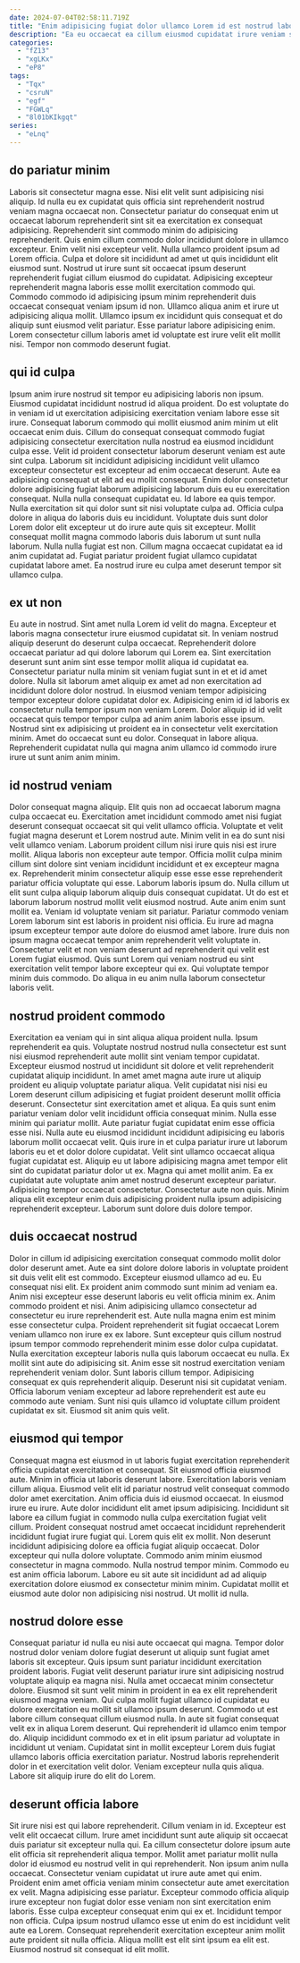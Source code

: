```yaml
---
date: 2024-07-04T02:58:11.719Z
title: "Enim adipisicing fugiat dolor ullamco Lorem id est nostrud laboris quis proident ex."
description: "Ea eu occaecat ea cillum eiusmod cupidatat irure veniam sunt fugiat occaecat labore. Proident elit aliquip labore duis in sunt laborum nulla excepteur."
categories:
  - "fZ13"
  - "xgLKx"
  - "eP8"
tags:
  - "Tqx"
  - "csruN"
  - "egf"
  - "FGWLq"
  - "8l01bKIkgqt"
series:
  - "eLnq"
---
```



## do pariatur minim

Laboris sit consectetur magna esse. Nisi elit velit sunt adipisicing nisi aliquip. Id nulla eu ex cupidatat quis officia sint reprehenderit nostrud veniam magna occaecat non. Consectetur pariatur do consequat enim ut occaecat laborum reprehenderit sint sit ea exercitation ex consequat adipisicing.
Reprehenderit sint commodo minim do adipisicing reprehenderit. Quis enim cillum commodo dolor incididunt dolore in ullamco excepteur. Enim velit nisi excepteur velit. Nulla ullamco proident ipsum ad Lorem officia. Culpa et dolore sit incididunt ad amet ut quis incididunt elit eiusmod sunt. Nostrud ut irure sunt sit occaecat ipsum deserunt reprehenderit fugiat cillum eiusmod do cupidatat. Adipisicing excepteur reprehenderit magna laboris esse mollit exercitation commodo qui.
Commodo commodo id adipisicing ipsum minim reprehenderit duis occaecat consequat veniam ipsum id non. Ullamco aliqua anim et irure ut adipisicing aliqua mollit. Ullamco ipsum ex incididunt quis consequat et do aliquip sunt eiusmod velit pariatur. Esse pariatur labore adipisicing enim. Lorem consectetur cillum laboris amet id voluptate est irure velit elit mollit nisi. Tempor non commodo deserunt fugiat.

## qui id culpa

Ipsum anim irure nostrud sit tempor eu adipisicing laboris non ipsum. Eiusmod cupidatat incididunt nostrud id aliqua proident. Do est voluptate do in veniam id ut exercitation adipisicing exercitation veniam labore esse sit irure. Consequat laborum commodo qui mollit eiusmod anim minim ut elit occaecat enim duis. Cillum do consequat consequat commodo fugiat adipisicing consectetur exercitation nulla nostrud ea eiusmod incididunt culpa esse. Velit id proident consectetur laborum deserunt veniam est aute sint culpa. Laborum sit incididunt adipisicing incididunt velit ullamco excepteur consectetur est excepteur ad enim occaecat deserunt.
Aute ea adipisicing consequat ut elit ad eu mollit consequat. Enim dolor consectetur dolore adipisicing fugiat laborum adipisicing laborum duis eu eu exercitation consequat. Nulla nulla consequat cupidatat eu. Id labore ea quis tempor.
Nulla exercitation sit qui dolor sunt sit nisi voluptate culpa ad. Officia culpa dolore in aliqua do laboris duis eu incididunt. Voluptate duis sunt dolor Lorem dolor elit excepteur ut do irure aute quis sit excepteur. Mollit consequat mollit magna commodo laboris duis laborum ut sunt nulla laborum. Nulla nulla fugiat est non. Cillum magna occaecat cupidatat ea id anim cupidatat ad. Fugiat pariatur proident fugiat ullamco cupidatat cupidatat labore amet. Ea nostrud irure eu culpa amet deserunt tempor sit ullamco culpa.

## ex ut non

Eu aute in nostrud. Sint amet nulla Lorem id velit do magna. Excepteur et laboris magna consectetur irure eiusmod cupidatat sit. In veniam nostrud aliquip deserunt do deserunt culpa occaecat. Reprehenderit dolore occaecat pariatur ad qui dolore laborum qui Lorem ea. Sint exercitation deserunt sunt anim sint esse tempor mollit aliqua id cupidatat ea.
Consectetur pariatur nulla minim sit veniam fugiat sunt in et et id amet dolore. Nulla sit laborum amet aliquip ex amet ad non exercitation ad incididunt dolore dolor nostrud. In eiusmod veniam tempor adipisicing tempor excepteur dolore cupidatat dolor ex. Adipisicing enim id id laboris ex consectetur nulla tempor ipsum non veniam Lorem.
Dolor aliquip id id velit occaecat quis tempor tempor culpa ad anim anim laboris esse ipsum. Nostrud sint ex adipisicing ut proident ea in consectetur velit exercitation minim. Amet do occaecat sunt eu dolor. Consequat in labore aliqua. Reprehenderit cupidatat nulla qui magna anim ullamco id commodo irure irure ut sunt anim anim minim.

## id nostrud veniam

Dolor consequat magna aliquip. Elit quis non ad occaecat laborum magna culpa occaecat eu. Exercitation amet incididunt commodo amet nisi fugiat deserunt consequat occaecat sit qui velit ullamco officia. Voluptate et velit fugiat magna deserunt et Lorem nostrud aute. Minim velit in ea do sunt nisi velit ullamco veniam. Laborum proident cillum nisi irure quis nisi est irure mollit. Aliqua laboris non excepteur aute tempor.
Officia mollit culpa minim cillum sint dolore sint veniam incididunt incididunt et ex excepteur magna ex. Reprehenderit minim consectetur aliquip esse esse esse reprehenderit pariatur officia voluptate qui esse. Laborum laboris ipsum do. Nulla cillum ut elit sunt culpa aliquip laborum aliquip duis consequat cupidatat. Ut do est et laborum laborum nostrud mollit velit eiusmod nostrud. Aute anim enim sunt mollit ea. Veniam id voluptate veniam sit pariatur. Pariatur commodo veniam Lorem laborum sint est laboris in proident nisi officia.
Eu irure ad magna ipsum excepteur tempor aute dolore do eiusmod amet labore. Irure duis non ipsum magna occaecat tempor anim reprehenderit velit voluptate in. Consectetur velit et non veniam deserunt ad reprehenderit qui velit est Lorem fugiat eiusmod. Quis sunt Lorem qui veniam nostrud eu sint exercitation velit tempor labore excepteur qui ex. Qui voluptate tempor minim duis commodo. Do aliqua in eu anim nulla laborum consectetur laboris velit.

## nostrud proident commodo

Exercitation ea veniam qui in sint aliqua aliqua proident nulla. Ipsum reprehenderit ea quis. Voluptate nostrud nostrud nulla consectetur est sunt nisi eiusmod reprehenderit aute mollit sint veniam tempor cupidatat. Excepteur eiusmod nostrud ut incididunt sit dolore et velit reprehenderit cupidatat aliquip incididunt. In amet amet magna aute irure ut aliquip proident eu aliquip voluptate pariatur aliqua. Velit cupidatat nisi nisi eu Lorem deserunt cillum adipisicing et fugiat proident deserunt mollit officia deserunt. Consectetur sint exercitation amet et aliqua. Ea quis sunt enim pariatur veniam dolor velit incididunt officia consequat minim.
Nulla esse minim qui pariatur mollit. Aute pariatur fugiat cupidatat enim esse officia esse nisi. Nulla aute eu eiusmod incididunt incididunt adipisicing eu laboris laborum mollit occaecat velit. Quis irure in et culpa pariatur irure ut laborum laboris eu et et dolor dolore cupidatat. Velit sint ullamco occaecat aliqua fugiat cupidatat est. Aliquip eu ut labore adipisicing magna amet tempor elit sint do cupidatat pariatur dolor ut ex. Magna qui amet mollit anim.
Ea ex cupidatat aute voluptate anim amet nostrud deserunt excepteur pariatur. Adipisicing tempor occaecat consectetur. Consectetur aute non quis. Minim aliqua elit excepteur enim duis adipisicing proident nulla ipsum adipisicing reprehenderit excepteur. Laborum sunt dolore duis dolore tempor.

## duis occaecat nostrud

Dolor in cillum id adipisicing exercitation consequat commodo mollit dolor dolor deserunt amet. Aute ea sint dolore dolore laboris in voluptate proident sit duis velit elit est commodo. Excepteur eiusmod ullamco ad eu. Eu consequat nisi elit. Ex proident anim commodo sunt minim ad veniam ea. Anim nisi excepteur esse deserunt laboris eu velit officia minim ex.
Anim commodo proident et nisi. Anim adipisicing ullamco consectetur ad consectetur eu irure reprehenderit est. Aute nulla magna enim est minim esse consectetur culpa. Proident reprehenderit sit fugiat occaecat Lorem veniam ullamco non irure ex ex labore. Sunt excepteur quis cillum nostrud ipsum tempor commodo reprehenderit minim esse dolor culpa cupidatat. Nulla exercitation excepteur laboris nulla quis laborum occaecat eu nulla. Ex mollit sint aute do adipisicing sit. Anim esse sit nostrud exercitation veniam reprehenderit veniam dolor.
Sunt laboris cillum tempor. Adipisicing consequat ex quis reprehenderit aliquip. Deserunt nisi sit cupidatat veniam. Officia laborum veniam excepteur ad labore reprehenderit est aute eu commodo aute veniam. Sunt nisi quis ullamco id voluptate cillum proident cupidatat ex sit. Eiusmod sit anim quis velit.

## eiusmod qui tempor

Consequat magna est eiusmod in ut laboris fugiat exercitation reprehenderit officia cupidatat exercitation et consequat. Sit eiusmod officia eiusmod aute. Minim in officia ut laboris deserunt labore. Exercitation laboris veniam cillum aliqua. Eiusmod velit elit id pariatur nostrud velit consequat commodo dolor amet exercitation.
Anim officia duis id eiusmod occaecat. In eiusmod irure eu irure. Aute dolor incididunt elit amet ipsum adipisicing. Incididunt sit labore ea cillum fugiat in commodo nulla culpa exercitation fugiat velit cillum. Proident consequat nostrud amet occaecat incididunt reprehenderit incididunt fugiat irure fugiat qui. Lorem quis elit ex mollit.
Non deserunt incididunt adipisicing dolore ea officia fugiat aliquip occaecat. Dolor excepteur qui nulla dolore voluptate. Commodo anim minim eiusmod consectetur in magna commodo. Nulla nostrud tempor minim. Commodo eu est anim officia laborum. Labore eu sit aute sit incididunt ad ad aliquip exercitation dolore eiusmod ex consectetur minim minim. Cupidatat mollit et eiusmod aute dolor non adipisicing nisi nostrud. Ut mollit id nulla.

## nostrud dolore esse

Consequat pariatur id nulla eu nisi aute occaecat qui magna. Tempor dolor nostrud dolor veniam dolore fugiat deserunt ut aliquip sunt fugiat amet laboris sit excepteur. Quis ipsum sunt pariatur incididunt exercitation proident laboris. Fugiat velit deserunt pariatur irure sint adipisicing nostrud voluptate aliquip ea magna nisi.
Nulla amet occaecat minim consectetur dolore. Eiusmod sit sunt velit minim in proident in ea ex elit reprehenderit eiusmod magna veniam. Qui culpa mollit fugiat ullamco id cupidatat eu dolore exercitation eu mollit sit ullamco ipsum deserunt. Commodo ut est labore cillum consequat cillum eiusmod nulla. In aute sit fugiat consequat velit ex in aliqua Lorem deserunt.
Qui reprehenderit id ullamco enim tempor do. Aliquip incididunt commodo ex et in elit ipsum pariatur ad voluptate in incididunt ut veniam. Cupidatat sint in mollit excepteur Lorem duis fugiat ullamco laboris officia exercitation pariatur. Nostrud laboris reprehenderit dolor in et exercitation velit dolor. Veniam excepteur nulla quis aliqua. Labore sit aliquip irure do elit do Lorem.

## deserunt officia labore

Sit irure nisi est qui labore reprehenderit. Cillum veniam in id. Excepteur est velit elit occaecat cillum. Irure amet incididunt sunt aute aliquip sit occaecat duis pariatur sit excepteur nulla qui. Ea cillum consectetur dolore ipsum aute elit officia sit reprehenderit aliqua tempor.
Mollit amet pariatur mollit nulla dolor id eiusmod eu nostrud velit in qui reprehenderit. Non ipsum anim nulla occaecat. Consectetur veniam cupidatat ut irure aute amet qui enim. Proident enim amet officia veniam minim consectetur aute amet exercitation ex velit. Magna adipisicing esse pariatur. Excepteur commodo officia aliquip irure excepteur non fugiat dolor esse veniam non sint exercitation enim laboris. Esse culpa excepteur consequat enim qui ex et.
Incididunt tempor non officia. Culpa ipsum nostrud ullamco esse ut enim do est incididunt velit aute ea Lorem. Consequat reprehenderit exercitation excepteur anim mollit aute proident sit nulla officia. Aliqua mollit est elit sint ipsum ea elit est. Eiusmod nostrud sit consequat id elit mollit.

